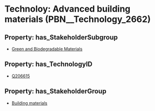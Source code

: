 # Technoloy: __Advanced building materials__ (PBN__Technology_2662)

## Property: has_StakeholderSubgroup

* [Green and Biodegradable Materials](PBN__TechSubgroup_165)

## Property: has_TechnologyID

* [Q206615](Q206615)

## Property: has_StakeholderGroup

* [Building materials](PBN__TechGroup_12)

